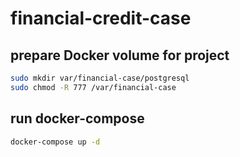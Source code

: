 # financial-credit-case


## prepare Docker volume for project

```bash
sudo mkdir var/financial-case/postgresql
sudo chmod -R 777 /var/financial-case
```

## run docker-compose

```bash
docker-compose up -d
```
